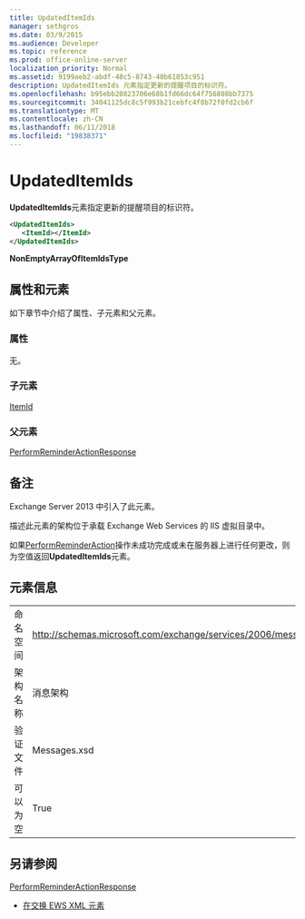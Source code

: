 ```yaml
---
title: UpdatedItemIds
manager: sethgros
ms.date: 03/9/2015
ms.audience: Developer
ms.topic: reference
ms.prod: office-online-server
localization_priority: Normal
ms.assetid: 9199aeb2-abdf-40c5-8743-40b61853c951
description: UpdatedItemIds 元素指定更新的提醒项目的标识符。
ms.openlocfilehash: b95ebb20823706e68b1fd66dc64f756808bb7375
ms.sourcegitcommit: 34041125dc8c5f993b21cebfc4f8b72f0fd2cb6f
ms.translationtype: MT
ms.contentlocale: zh-CN
ms.lasthandoff: 06/11/2018
ms.locfileid: "19838371"
---
```

# <a name="updateditemids"></a>UpdatedItemIds

**UpdatedItemIds**元素指定更新的提醒项目的标识符。 
  
```XML
<UpdatedItemIds>
   <ItemId></ItemId>
</UpdatedItemIds>

```

 **NonEmptyArrayOfItemIdsType**
## <a name="attributes-and-elements"></a>属性和元素

如下章节中介绍了属性、子元素和父元素。
  
### <a name="attributes"></a>属性

无。
  
### <a name="child-elements"></a>子元素

[ItemId](itemid.md)
  
### <a name="parent-elements"></a>父元素

[PerformReminderActionResponse](performreminderactionresponse.md)
  
## <a name="remarks"></a>备注

Exchange Server 2013 中引入了此元素。
  
描述此元素的架构位于承载 Exchange Web Services 的 IIS 虚拟目录中。
  
如果[PerformReminderAction](performreminderaction-operation.md)操作未成功完成或未在服务器上进行任何更改，则为空值返回**UpdatedItemIds**元素。 
  
## <a name="element-information"></a>元素信息

|||
|:-----|:-----|
|命名空间  <br/> |http://schemas.microsoft.com/exchange/services/2006/messages  <br/> |
|架构名称  <br/> |消息架构  <br/> |
|验证文件  <br/> |Messages.xsd  <br/> |
|可以为空  <br/> |True  <br/> |
   
## <a name="see-also"></a>另请参阅



[PerformReminderActionResponse](performreminderactionresponse.md)


- [在交换 EWS XML 元素](ews-xml-elements-in-exchange.md)

